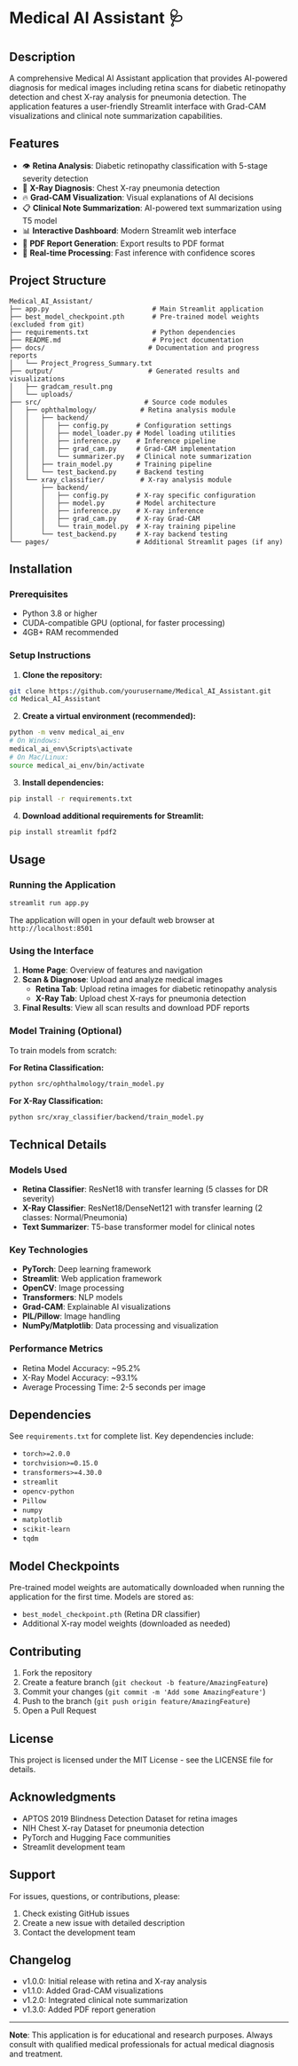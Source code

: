 # Medical AI Assistant 🩺

## Description
A comprehensive Medical AI Assistant application that provides AI-powered diagnosis for medical images including retina scans for diabetic retinopathy detection and chest X-ray analysis for pneumonia detection. The application features a user-friendly Streamlit interface with Grad-CAM visualizations and clinical note summarization capabilities.

## Features
- 👁️ **Retina Analysis**: Diabetic retinopathy classification with 5-stage severity detection
- 🩻 **X-Ray Diagnosis**: Chest X-ray pneumonia detection
- 🔥 **Grad-CAM Visualization**: Visual explanations of AI decisions
- 📋 **Clinical Note Summarization**: AI-powered text summarization using T5 model
- 📊 **Interactive Dashboard**: Modern Streamlit web interface
- 📄 **PDF Report Generation**: Export results to PDF format
- 🎯 **Real-time Processing**: Fast inference with confidence scores

## Project Structure
```
Medical_AI_Assistant/
├── app.py                          # Main Streamlit application
├── best_model_checkpoint.pth       # Pre-trained model weights (excluded from git)
├── requirements.txt                # Python dependencies
├── README.md                       # Project documentation
├── docs/                          # Documentation and progress reports
│   └── Project_Progress_Summary.txt
├── output/                        # Generated results and visualizations
│   ├── gradcam_result.png
│   └── uploads/
├── src/                          # Source code modules
│   ├── ophthalmology/           # Retina analysis module
│   │   ├── backend/
│   │   │   ├── config.py       # Configuration settings
│   │   │   ├── model_loader.py # Model loading utilities
│   │   │   ├── inference.py    # Inference pipeline
│   │   │   ├── grad_cam.py     # Grad-CAM implementation
│   │   │   └── summarizer.py   # Clinical note summarization
│   │   ├── train_model.py      # Training pipeline
│   │   └── test_backend.py     # Backend testing
│   └── xray_classifier/         # X-ray analysis module
│       ├── backend/
│       │   ├── config.py       # X-ray specific configuration
│       │   ├── model.py        # Model architecture
│       │   ├── inference.py    # X-ray inference
│       │   ├── grad_cam.py     # X-ray Grad-CAM
│       │   └── train_model.py  # X-ray training pipeline
│       └── test_backend.py     # X-ray backend testing
└── pages/                      # Additional Streamlit pages (if any)
```

## Installation

### Prerequisites
- Python 3.8 or higher
- CUDA-compatible GPU (optional, for faster processing)
- 4GB+ RAM recommended

### Setup Instructions

1. **Clone the repository:**
```bash
git clone https://github.com/yourusername/Medical_AI_Assistant.git
cd Medical_AI_Assistant
```

2. **Create a virtual environment (recommended):**
```bash
python -m venv medical_ai_env
# On Windows:
medical_ai_env\Scripts\activate
# On Mac/Linux:
source medical_ai_env/bin/activate
```

3. **Install dependencies:**
```bash
pip install -r requirements.txt
```

4. **Download additional requirements for Streamlit:**
```bash
pip install streamlit fpdf2
```

## Usage

### Running the Application
```bash
streamlit run app.py
```

The application will open in your default web browser at `http://localhost:8501`

### Using the Interface
1. **Home Page**: Overview of features and navigation
2. **Scan & Diagnose**: Upload and analyze medical images
   - **Retina Tab**: Upload retina images for diabetic retinopathy analysis
   - **X-Ray Tab**: Upload chest X-rays for pneumonia detection
3. **Final Results**: View all scan results and download PDF reports

### Model Training (Optional)
To train models from scratch:

**For Retina Classification:**
```bash
python src/ophthalmology/train_model.py
```

**For X-Ray Classification:**
```bash
python src/xray_classifier/backend/train_model.py
```

## Technical Details

### Models Used
- **Retina Classifier**: ResNet18 with transfer learning (5 classes for DR severity)
- **X-Ray Classifier**: ResNet18/DenseNet121 with transfer learning (2 classes: Normal/Pneumonia)
- **Text Summarizer**: T5-base transformer model for clinical notes

### Key Technologies
- **PyTorch**: Deep learning framework
- **Streamlit**: Web application framework
- **OpenCV**: Image processing
- **Transformers**: NLP models
- **Grad-CAM**: Explainable AI visualizations
- **PIL/Pillow**: Image handling
- **NumPy/Matplotlib**: Data processing and visualization

### Performance Metrics
- Retina Model Accuracy: ~95.2%
- X-Ray Model Accuracy: ~93.1%
- Average Processing Time: 2-5 seconds per image

## Dependencies
See `requirements.txt` for complete list. Key dependencies include:
- `torch>=2.0.0`
- `torchvision>=0.15.0`  
- `transformers>=4.30.0`
- `streamlit`
- `opencv-python`
- `Pillow`
- `numpy`
- `matplotlib`
- `scikit-learn`
- `tqdm`

## Model Checkpoints
Pre-trained model weights are automatically downloaded when running the application for the first time. Models are stored as:
- `best_model_checkpoint.pth` (Retina DR classifier)
- Additional X-ray model weights (downloaded as needed)

## Contributing
1. Fork the repository
2. Create a feature branch (`git checkout -b feature/AmazingFeature`)
3. Commit your changes (`git commit -m 'Add some AmazingFeature'`)
4. Push to the branch (`git push origin feature/AmazingFeature`)
5. Open a Pull Request

## License
This project is licensed under the MIT License - see the LICENSE file for details.

## Acknowledgments
- APTOS 2019 Blindness Detection Dataset for retina images
- NIH Chest X-ray Dataset for pneumonia detection
- PyTorch and Hugging Face communities
- Streamlit development team

## Support
For issues, questions, or contributions, please:
1. Check existing GitHub issues
2. Create a new issue with detailed description
3. Contact the development team

## Changelog
- v1.0.0: Initial release with retina and X-ray analysis
- v1.1.0: Added Grad-CAM visualizations
- v1.2.0: Integrated clinical note summarization
- v1.3.0: Added PDF report generation

---
**Note**: This application is for educational and research purposes. Always consult with qualified medical professionals for actual medical diagnosis and treatment.
